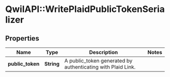 # QwilAPI::WritePlaidPublicTokenSerializer

## Properties
Name | Type | Description | Notes
------------ | ------------- | ------------- | -------------
**public_token** | **String** | A public_token generated by authenticating with Plaid Link. | 


